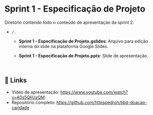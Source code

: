 # Sprint 1 - Especificação de Projeto

Diretório contendo todo o conteúdo de apresentação da sprint 2.

* `/.`
    * **Sprint 1 - Especificação de Projeto.gslides**: Arquivo para edição interna do slide na plataforma Google Slides.
  
    * **Sprint 1 - Especificação de Projeto.pptx**: Slide de apresentação.
  
<br/>

## 🔗 Links

- Vídeo de apresentação: https://www.youtube.com/watch?v=A0s5QIjUzQM
- Repositório completo: https://github.com/httpspedroh/tibd-doacao-caridade
